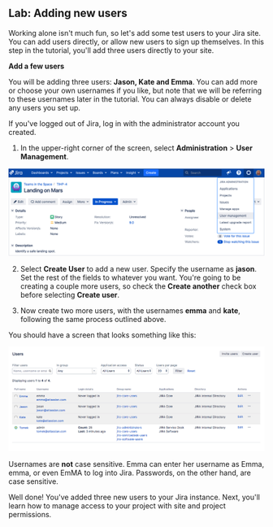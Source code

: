## Lab: Adding new users

Working alone isn't much fun, so let's add some test users to your Jira site. You can add users directly, or allow new users to sign up themselves. In this step in the tutorial, you'll add three users directly to your site. 

**Add a few users**

You will be adding three users: **Jason, Kate and Emma**. You can add more or choose your own usernames if you like, but note that we will be referring to these usernames later in the tutorial. You can always disable or delete any users you set up.

If you've logged out of Jira, log in with the administrator account you created.

1. In the upper-right corner of the screen, select **Administration** > **User Management**.

![](./images/2.png)

2. Select **Create User** to add a new user. Specify the username as **jason**. Set the rest of the fields to whatever you want. You're going to be creating a couple more users, so check the **Create another** check box before selecting **Create user**.

3. Now create two more users, with the usernames **emma** and **kate**, following the same process outlined above.

You should have a screen that looks something like this:

![](./images/3.png)

Usernames are **not** case sensitive. Emma can enter her username as Emma, emma, or even EmMA to log into Jira. Passwords, on the other hand, are case sensitive.

Well done! You've added three new users to your Jira instance. Next, you'll learn how to manage access to your project with site and project permissions. 


